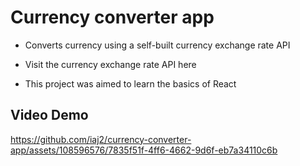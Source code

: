 # Currency converter app

- Converts currency using a self-built currency exchange rate API

- Visit the currency exchange rate API here

- This project was aimed to learn the basics of React


## Video Demo

https://github.com/iaj2/currency-converter-app/assets/108596576/7835f51f-4ff6-4662-9d6f-eb7a34110c6b
